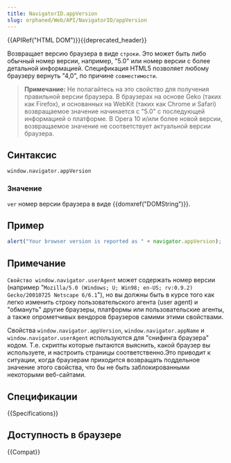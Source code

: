 ```yaml
---
title: NavigatorID.appVersion
slug: orphaned/Web/API/NavigatorID/appVersion
---
```


{{APIRef("HTML DOM")}}{{deprecated_header}}

Возвращает версию браузера в виде `строки`. Это может быть либо обычный номер версии, например, "5.0" или номер версии с более детальной информацией. Спецификация HTML5 позволяет любому браузеру вернуть "4,0", по причине `совместимости`.

> **Примечание:** Не полагайтесь на это свойство для получения правильной версии браузера. В браузерах на основе Geko (таких как Firefox), и основанных на WebKit (таких как Chrome и Safari) возвращаемое значение начинается с "5.0" с последующей информацией о платформе. В Opera 10 и/или более новой версии, возвращаемое значение не соответствует актуальной версии браузера.

## Синтаксис

```
window.navigator.appVersion
```

### Значение

`ver` номер версии браузера в виде {{domxref("DOMString")}}.

## Пример

```js
alert("Your browser version is reported as " + navigator.appVersion);
```

## Примечание

`Свойство window.navigator.userAgent` может содержать номер версии (например "`Mozilla/5.0 (Windows; U; Win98; en-US; rv:0.9.2) Gecko/20010725 Netscape 6/6.1`"), но вы должны быть в курсе того как легко изменить строку пользовательского агента (user agent) и "обмануть" другие браузеры, платформы или пользовательские агенты, а также опрометчивых вендоров браузеров самими этими свойствами.

Свойства `window.navigator.appVersion`, `window.navigator.appName` и `window.navigator.userAgent` используются для "снифинга браузера" кодом. Т.е. скрипты которые пытаются выяснить, какой браузер вы используете, и настроить страницы соответственно.Это приводит к ситуации, когда браузерам приходится возвращать поддельное значение этого свойства, что бы не быть заблокированными некоторыми веб-сайтами.

## Спецификации

{{Specifications}}

## Доступность в браузере

{{Compat}}
